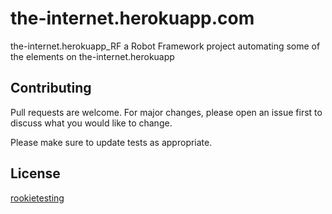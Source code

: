 # the-internet.herokuapp.com

the-internet.herokuapp_RF a Robot Framework project automating some of the elements on the-internet.herokuapp

## Contributing
Pull requests are welcome. For major changes, please open an issue first to discuss what you would like to change.

Please make sure to update tests as appropriate.

## License
[rookietesting](https://rookietesting.com/)
